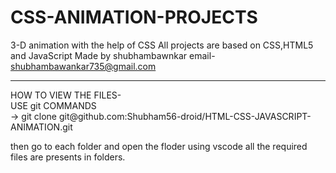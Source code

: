 # CSS-ANIMATION-PROJECTS

3-D  animation with the help of CSS
All projects are based  on CSS,HTML5 and JavaScript
Made by
shubhambawnkar
email- shubhambawankar735@gmail.com
<br>
<hr no-shade="3">
HOW  TO VIEW THE  FILES-
<br>
USE git  COMMANDS
<br>
->  git clone git@github.com:Shubham56-droid/HTML-CSS-JAVASCRIPT-ANIMATION.git

then  go  to each  folder  and  open  the  floder  using vscode  all  the  required  files  are presents  in  folders.
